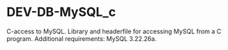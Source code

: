 DEV-DB-MySQL_c
==============

C-access to MySQL. Library and headerfile for accessing MySQL from a C program. Additional requirements: MySQL 3.22.26a. 
